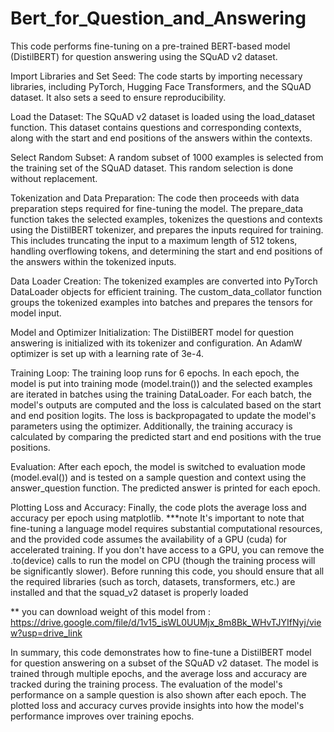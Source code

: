 # Bert_for_Question_and_Answering

This code performs fine-tuning on a pre-trained BERT-based model (DistilBERT) for question answering using the SQuAD v2 dataset. 

Import Libraries and Set Seed: The code starts by importing necessary libraries, including PyTorch, Hugging Face Transformers, and the SQuAD dataset. It also sets a seed to ensure reproducibility.

Load the Dataset: The SQuAD v2 dataset is loaded using the load_dataset function. This dataset contains questions and corresponding contexts, along with the start and end positions of the answers within the contexts.

Select Random Subset: A random subset of 1000 examples is selected from the training set of the SQuAD dataset. This random selection is done without replacement.

Tokenization and Data Preparation: The code then proceeds with data preparation steps required for fine-tuning the model. The prepare_data function takes the selected examples, tokenizes the questions and contexts using the DistilBERT tokenizer, and prepares the inputs required for training. This includes truncating the input to a maximum length of 512 tokens, handling overflowing tokens, and determining the start and end positions of the answers within the tokenized inputs.

Data Loader Creation: The tokenized examples are converted into PyTorch DataLoader objects for efficient training. The custom_data_collator function groups the tokenized examples into batches and prepares the tensors for model input.

Model and Optimizer Initialization: The DistilBERT model for question answering is initialized with its tokenizer and configuration. An AdamW optimizer is set up with a learning rate of 3e-4.

Training Loop: The training loop runs for 6 epochs. In each epoch, the model is put into training mode (model.train()) and the selected examples are iterated in batches using the training DataLoader. For each batch, the model's outputs are computed and the loss is calculated based on the start and end position logits. The loss is backpropagated to update the model's parameters using the optimizer. Additionally, the training accuracy is calculated by comparing the predicted start and end positions with the true positions.

Evaluation: After each epoch, the model is switched to evaluation mode (model.eval()) and is tested on a sample question and context using the answer_question function. The predicted answer is printed for each epoch.

Plotting Loss and Accuracy: Finally, the code plots the average loss and accuracy per epoch using matplotlib.
***note
It's important to note that fine-tuning a language model requires substantial computational resources, and the provided code assumes the availability of a GPU (cuda) for accelerated training. If you don't have access to a GPU, you can remove the .to(device) calls to run the model on CPU (though the training process will be significantly slower).  Before running this code, you should ensure that all the required libraries (such as torch, datasets, transformers, etc.) are installed and that the squad_v2 dataset is properly loaded

** you can download weight of this  model from :
https://drive.google.com/file/d/1v15_isWL0UUMjx_8m8Bk_WHvTJYIfNyj/view?usp=drive_link

In summary, this code demonstrates how to fine-tune a DistilBERT model for question answering on a subset of the SQuAD v2 dataset. The model is trained through multiple epochs, and the average loss and accuracy are tracked during the training process. The evaluation of the model's performance on a sample question is also shown after each epoch. The plotted loss and accuracy curves provide insights into how the model's performance improves over training epochs.

